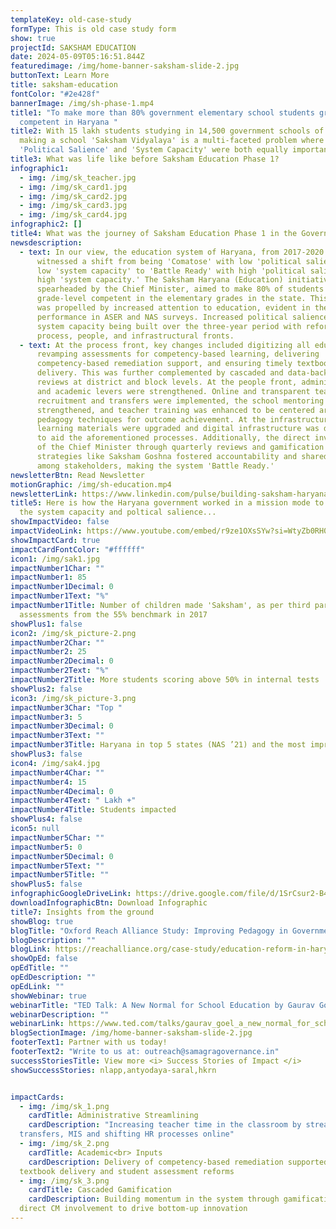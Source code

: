 ```yaml
---
templateKey: old-case-study
formType: This is old case study form
show: true
projectId: SAKSHAM EDUCATION
date: 2024-05-09T05:16:51.844Z
featuredimage: /img/home-banner-saksham-slide-2.jpg
buttonText: Learn More
title: saksham-education
fontColor: "#2e428f"
bannerImage: /img/sh-phase-1.mp4
title1: "To make more than 80% government elementary school students grade-level
  competent in Haryana "
title2: With 15 lakh students studying in 14,500 government schools of Haryana,
  making a school 'Saksham Vidyalaya' is a multi-faceted problem where building
  'Political Salience' and 'System Capacity' were both equally important.
title3: What was life like before Saksham Education Phase 1?
infographic1:
  - img: /img/sk_teacher.jpg
  - img: /img/sk_card1.jpg
  - img: /img/sk_card2.jpg
  - img: /img/sk_card3.jpg
  - img: /img/sk_card4.jpg
infographic2: []
title4: What was the journey of Saksham Education Phase 1 in the Governance Matrix?
newsdescription:
  - text: In our view, the education system of Haryana, from 2017-2020 (pre-COVID),
      witnessed a shift from being 'Comatose' with low 'political salience' and
      low 'system capacity' to 'Battle Ready' with high 'political salience' and
      high 'system capacity.' The Saksham Haryana (Education) initiative,
      spearheaded by the Chief Minister, aimed to make 80% of students
      grade-level competent in the elementary grades in the state. This shift
      was propelled by increased attention to education, evident in the state's
      performance in ASER and NAS surveys. Increased political salience led to
      system capacity being built over the three-year period with reforms on the
      process, people, and infrastructural fronts.
  - text: At the process front, key changes included digitizing all education data,
      revamping assessments for competency-based learning, delivering
      competency-based remediation support, and ensuring timely textbook
      delivery. This was further complemented by cascaded and data-backed
      reviews at district and block levels. At the people front, administrative
      and academic levers were strengthened. Online and transparent teacher
      recruitment and transfers were implemented, the school mentoring cadre was
      strengthened, and teacher training was enhanced to be centered around
      pedagogy techniques for outcome achievement. At the infrastructure level,
      learning materials were upgraded and digital infrastructure was developed
      to aid the aforementioned processes. Additionally, the direct involvement
      of the Chief Minister through quarterly reviews and gamification
      strategies like Saksham Goshna fostered accountability and shared vision
      among stakeholders, making the system 'Battle Ready.'
newsletterBtn: Read Newsletter
motionGraphic: /img/sh-education.mp4
newsletterLink: https://www.linkedin.com/pulse/building-saksham-haryana-samagra-transforming-governance-a8ptc/?trackingId=dfu%2Fb4qhRJilZBxvcF9pHw%3D%3D
title5: Here is how the Haryana government worked in a mission mode to augment
  the system capacity and poltical salience...
showImpactVideo: false
impactVideoLink: https://www.youtube.com/embed/r9ze1OXsSYw?si=WtyZb0RH0QgyAVZu
showImpactCard: true
impactCardFontColor: "#ffffff"
icon1: /img/sak1.jpg
impactNumber1Char: ""
impactNumber1: 85
impactNumber1Decimal: 0
impactNumber1Text: "%"
impactNumber1Title: Number of children made 'Saksham', as per third party
  assessments from the 55% benchmark in 2017
showPlus1: false
icon2: /img/sk_picture-2.png
impactNumber2Char: ""
impactNumber2: 25
impactNumber2Decimal: 0
impactNumber2Text: "%"
impactNumber2Title: More students scoring above 50% in internal tests
showPlus2: false
icon3: /img/sk_picture-3.png
impactNumber3Char: "Top "
impactNumber3: 5
impactNumber3Decimal: 0
impactNumber3Text: ""
impactNumber3Title: Haryana in top 5 states (NAS ’21) and the most improved state from NAS 2017-21
showPlus3: false
icon4: /img/sak4.jpg
impactNumber4Char: ""
impactNumber4: 15
impactNumber4Decimal: 0
impactNumber4Text: " Lakh +"
impactNumber4Title: Students impacted
showPlus4: false
icon5: null
impactNumber5Char: ""
impactNumber5: 0
impactNumber5Decimal: 0
impactNumber5Text: ""
impactNumber5Title: ""
showPlus5: false
infographicGoogleDriveLink: https://drive.google.com/file/d/1SrCsur2-B411Sce9aU62hGXRWqwaeokx/view?usp=sharing
downloadInfographicBtn: Download Infographic
title7: Insights from the ground
showBlog: true
blogTitle: "Oxford Reach Alliance Study: Improving Pedagogy in Government Schools"
blogDescription: ""
blogLink: https://reachalliance.org/case-study/education-reform-in-haryana-india/
showOpEd: false
opEdTitle: ""
opEdDescription: ""
opEdLink: ""
showWebinar: true
webinarTitle: "TED Talk: A New Normal for School Education by Gaurav Goel"
webinarDescription: ""
webinarLink: https://www.ted.com/talks/gaurav_goel_a_new_normal_for_school_education
blogSectionImage: /img/home-banner-saksham-slide-2.jpg
footerText1: Partner with us today!
footerText2: "Write to us at: outreach@samagragovernance.in"
successStoriesTitle: View more <i> Success Stories of Impact </i>
showSuccessStories: nlapp,antyodaya-saral,hkrn


impactCards:
  - img: /img/sk_1.png
    cardTitle: Administrative Streamlining
    cardDescription: "Increasing teacher time in the classroom by streamlining
  transfers, MIS and shifting HR processes online"   
  - img: /img/sk_2.png
    cardTitle: Academic<br> Inputs
    cardDescription: Delivery of competency-based remediation supported by timely
  textbook delivery and student assessment reforms 
  - img: /img/sk_3.png
    cardTitle: Cascaded Gamification
    cardDescription: Building momentum in the system through gamification and
  direct CM involvement to drive bottom-up innovation
---
```

